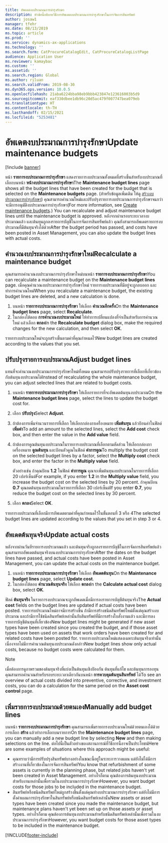```yaml
---
title: อัพเดตงบประมาณการบำรุงรักษา
description: หัวข้อนี้อธิบายวิธีการอัพเดตงบประมาณการบำรุงรักษาในการจัดการสินทรัพย์
author: josaw1
manager: tfehr
ms.date: 08/13/2019
ms.topic: article
ms.prod: ''
ms.service: dynamics-ax-applications
ms.technology: ''
ms.search.form: CatProcureCatalogEdit, CatProcureCatalogListPage
audience: Application User
ms.reviewer: kamaybac
ms.custom: ''
ms.assetid: ''
ms.search.region: Global
ms.author: riluan
ms.search.validFrom: 2019-08-30
ms.dyn365.ops.version: 10.0.5
ms.openlocfilehash: 21aba6224bba98eb9bbb423847e123616003b5d9
ms.sourcegitcommit: eaf330dbee1db96c20d5ac479f007747bea079eb
ms.translationtype: HT
ms.contentlocale: th-TH
ms.lasthandoff: 02/15/2021
ms.locfileid: "5253481"
---
```

# <a name="update-maintenance-budgets"></a><span data-ttu-id="b3c72-103">อัพเดตงบประมาณการบำรุงรักษา</span><span class="sxs-lookup"><span data-stu-id="b3c72-103">Update maintenance budgets</span></span>

[!include [banner](../../includes/banner.md)]

 

<span data-ttu-id="b3c72-104">หน้า **รายการงบประมาณการบำรุงรักษา** แสดงรายการงบประมาณทั้งหมดที่สร้างขึ้นสำหรับงบประมาณที่เลือกบนหน้า **หน้างบประมาณการบำรุงรักษา**</span><span class="sxs-lookup"><span data-stu-id="b3c72-104">The **Maintenance budget lines** page shows all the budget lines that have been created for the budget that is selected on the **Maintenance budgets** page.</span></span> <span data-ttu-id="b3c72-105">(สำหรับข้อมูลเพิ่มเติม ให้ดู [สร้างงบประมาณการบำรุงรักษา](create-maintenance-budget.md)) คุณสามารถคำนวณใหม่และปรับปรุงรายการงบประมาณการบำรุงรักษาจนกว่าจะมีการอนุมัติงบประมาณการบำรุงรักษา</span><span class="sxs-lookup"><span data-stu-id="b3c72-105">(For more information, see [Create maintenance budgets](create-maintenance-budget.md).) You can recalculate and adjust maintenance budget lines until the maintenance budget is approved.</span></span> <span data-ttu-id="b3c72-106">หลังจากผ่านรอบระยะเวลางบประมาณแล้ว และต้นทุนถูกลงรายการบัญชีในการจัดการสินทรัพย์แล้ว คุณยังสามารถอัพเดตรายการงบประมาณที่มีต้นทุนจริงได้ด้วย</span><span class="sxs-lookup"><span data-stu-id="b3c72-106">After the budget period has passed, and costs have been posted in Asset Management, you can also update the budget lines with actual costs.</span></span>

## <a name="recalculate-a-maintenance-budget"></a><span data-ttu-id="b3c72-107">คำนวณงบประมาณการบำรุงรักษาใหม่</span><span class="sxs-lookup"><span data-stu-id="b3c72-107">Recalculate a maintenance budget</span></span>

<span data-ttu-id="b3c72-108">คุณสามารถคำนวณงบประมาณการบำรุงรักษาใหม่บนหน้า **รายการงบประมาณการบำรุงรักษา**</span><span class="sxs-lookup"><span data-stu-id="b3c72-108">You can recalculate a maintenance budget on the **Maintenance budget lines** page.</span></span> <span data-ttu-id="b3c72-109">เมื่อคุณคำนวณงบประมาณการบำรุงรักษาใหม่ รายการงบประมาณที่มีอยู่จะถูกลบออก และทำการคำนวณใหม่</span><span class="sxs-lookup"><span data-stu-id="b3c72-109">When you recalculate a maintenance budget, the existing budget lines are deleted, and a new calculation is done.</span></span>

1. <span data-ttu-id="b3c72-110">บนหน้า **รายการงบประมาณการบำรุงรักษา** ให้เลือก **คำนวณอีกครั้ง**</span><span class="sxs-lookup"><span data-stu-id="b3c72-110">On the **Maintenance budget lines** page, select **Recalculate**.</span></span>
2. <span data-ttu-id="b3c72-111">ในกล่องโต้ตอบ **การคำนวณงบประมาณใหม่** ให้ทำการเปลี่ยนแปลงที่จำเป็นสำหรับการคำนวณใหม่ แล้วเลือก **ตกลง**</span><span class="sxs-lookup"><span data-stu-id="b3c72-111">In the **Recalculate budget** dialog box, make the required changes for the new calculation, and then select **OK**.</span></span>

<span data-ttu-id="b3c72-112">รายการงบประมาณใหม่จะถูกสร้างขึ้นตามค่าที่คุณกำหนดไว้</span><span class="sxs-lookup"><span data-stu-id="b3c72-112">New budget lines are created according to the values that you set.</span></span>

## <a name="adjust-budget-lines"></a><span data-ttu-id="b3c72-113">ปรับปรุงรายการงบประมาณ</span><span class="sxs-lookup"><span data-stu-id="b3c72-113">Adjust budget lines</span></span>

<span data-ttu-id="b3c72-114">แทนที่จะคำนวณงบประมาณการบำรุงรักษาใหม่ทั้งหมด คุณสามารถปรับปรุงรายการที่เลือกที่เกี่ยวข้องกับต้นทุนงบประมาณได้</span><span class="sxs-lookup"><span data-stu-id="b3c72-114">Instead of recalculating the whole maintenance budget, you can adjust selected lines that are related to budget costs.</span></span>

1. <span data-ttu-id="b3c72-115">บนหน้า **รายการงบประมาณการบำรุงรักษา** ให้เลือกรายการที่จะอัพเดตต้นทุนงบประมาณ</span><span class="sxs-lookup"><span data-stu-id="b3c72-115">On the **Maintenance budget lines** page, select the lines to update the budget cost for.</span></span>
2. <span data-ttu-id="b3c72-116">เลือก **ปรับปรุง**</span><span class="sxs-lookup"><span data-stu-id="b3c72-116">Select **Adjust**.</span></span>
3. <span data-ttu-id="b3c72-117">ถ้าต้องการเพิ่มจำนวนรายการที่เลือก ให้เลือกกล่องกาเครื่องหมาย **เพิ่มต้นทุน** แล้วป้อนค่าในฟิลด์ **เพิ่มค่า**</span><span class="sxs-lookup"><span data-stu-id="b3c72-117">To add an amount to the selected lines, select the **Add cost** check box, and then enter the value in the **Add value** field.</span></span>
4. <span data-ttu-id="b3c72-118">ถ้าต้องการคูณต้นทุนงบประมาณในรายการงบประมาณที่เลือกตามสัดส่วน ให้เลือกกล่องกาเครื่องหมาย **คูณต้นทุน** และป้อนตัวคูณในฟิลด์ **ค่าการคูณ**</span><span class="sxs-lookup"><span data-stu-id="b3c72-118">To multiply the budget cost on the selected budget lines by a factor, select the **Multiply cost** check box, and enter the factor in the **Multiply value** field.</span></span>

    <span data-ttu-id="b3c72-119">ตัวอย่างเช่น ถ้าคุณป้อน **1.2** ในฟิลด์ **ค่าการคูณ** คุณจะเพิ่มต้นทุนงบประมาณในรายการที่เลือก 20 เปอร์เซ็นต์</span><span class="sxs-lookup"><span data-stu-id="b3c72-119">For example, if you enter **1.2** in the **Multiply value** field, you increase the budget cost on the selected lines by 20 percent.</span></span> <span data-ttu-id="b3c72-120">ถ้าคุณป้อน **0.7** คุณลดต้นทุนงบประมาณในรายการที่เลือก 30 เปอร์เซ็นต์</span><span class="sxs-lookup"><span data-stu-id="b3c72-120">If you enter **0.7**, you reduce the budget cost on the selected lines by 30 percent.</span></span>

5. <span data-ttu-id="b3c72-121">เลือก **ตกลง**</span><span class="sxs-lookup"><span data-stu-id="b3c72-121">Select **OK**.</span></span>

<span data-ttu-id="b3c72-122">รายการงบประมาณที่เลือกมีการอัพเดตตามค่าที่คุณกำหนดไว้ในขั้นตอนที่ 3 หรือ 4</span><span class="sxs-lookup"><span data-stu-id="b3c72-122">The selected budget lines are updated according to the values that you set in step 3 or 4.</span></span>

## <a name="update-actual-costs"></a><span data-ttu-id="b3c72-123">อัพเดตต้นทุนจริง</span><span class="sxs-lookup"><span data-stu-id="b3c72-123">Update actual costs</span></span>

<span data-ttu-id="b3c72-124">หลังจากผ่านวันทีรายการงบประมาณแล้ว และต้นทุนจริงถูกลงรายการบัญชีในการจัดการสินทรัพย์แล้ว คุณสามารถอัพเดตต้นทุนจริงบนงบประมาณการบำรุงรักษา</span><span class="sxs-lookup"><span data-stu-id="b3c72-124">After the dates on the budget lines have passed, and actual costs have been posted in Asset Management, you can update the actual costs on the maintenance budget.</span></span>

1. <span data-ttu-id="b3c72-125">บนหน้า **รายการงบประมาณการบำรุงรักษา** ให้เลือก **อัพเดตต้นทุน**</span><span class="sxs-lookup"><span data-stu-id="b3c72-125">On the **Maintenance budget lines** page, select **Update cost**.</span></span>
2. <span data-ttu-id="b3c72-126">ในกล่องโต้ตอบ **คำนวณต้นทุนจริง** ให้เลือก **ตกลง**</span><span class="sxs-lookup"><span data-stu-id="b3c72-126">In the **Calculate actual cost** dialog box, select **OK**.</span></span>

<span data-ttu-id="b3c72-127">ฟิลด์ **ต้นทุนจริง** ในรายการงบประมาณจะถูกอัพเดตเมื่อมีการลงรายการบัญชีต้นทุนจริง</span><span class="sxs-lookup"><span data-stu-id="b3c72-127">The **Actual cost** fields on the budget lines are updated if actual costs have been posted.</span></span> <span data-ttu-id="b3c72-128">รายการบประมาณใหม่อาจมีการสร้างขึ้น ถ้ามีการสร้างชนิดสินทรัพย์ใหม่ตั้งแต่คุณสร้างงบประมาณ และถ้ามีการใช้ชนิดสินทรัพย์เหล่านั้นกับสินทรัพย์ที่มีการสร้างใบสั่งงานแล้ว และมีการลงรายการบัญชีต้นทุนที่เกี่ยวข้อง</span><span class="sxs-lookup"><span data-stu-id="b3c72-128">New budget lines might be generated if new asset types have been created since you created the budget, and if those asset types have been used on assets that work orders have been created for and related costs have been posted for.</span></span> <span data-ttu-id="b3c72-129">รายการงบประมาณใหม่แสดงเฉพาะต้นทุนจริงเท่านั้น เนื่องจากไม่มีการคำนวณต้นทุนงบประมาณดังกล่าว</span><span class="sxs-lookup"><span data-stu-id="b3c72-129">New budget lines show only actual costs, because no budget costs were calculated for them.</span></span>

> [!NOTE]
> <span data-ttu-id="b3c72-130">เมื่อต้องการดูภาพรวมของต้นทุนจริงที่แบ่งเป็นต้นทุนเชิงป้องกัน ต้นทุนที่แก้ไข และต้นทุนการลงทุน คุณสามารถคำนวณสำหรับรอบระยะเวลาเดียวกันบนหน้า **การควบคุมต้นทุนสินทรัพย์** ได้</span><span class="sxs-lookup"><span data-stu-id="b3c72-130">To see an overview of actual costs divided into preventive, corrective, and investment costs, you can do a calculation for the same period on the **Asset cost control** page.</span></span> 

## <a name="manually-add-budget-lines"></a><span data-ttu-id="b3c72-131">เพิ่มรายการงบประมาณด้วยตนเอง</span><span class="sxs-lookup"><span data-stu-id="b3c72-131">Manually add budget lines</span></span>

<span data-ttu-id="b3c72-132">บนหน้า **รายการงบประมาณการบำรุงรักษา** คุณสามารถเพิ่มรายการงบประมาณใหม่ด้วยตนเองได้ด้วยการเลือก **สร้าง** แล้วทำการเลือกบนรายการ</span><span class="sxs-lookup"><span data-stu-id="b3c72-132">On the **Maintenance budget lines** page, you can manually add a new budget line by selecting **New** and then making selections on the line.</span></span> <span data-ttu-id="b3c72-133">ต่อไปนี้เป็นตัวอย่างของสถานการณ์ที่วิธีการนี้อาจเป็นประโยชน์</span><span class="sxs-lookup"><span data-stu-id="b3c72-133">Here are some examples of situations where this approach might be useful:</span></span>

- <span data-ttu-id="b3c72-134">คุณทราบว่ามีการปรับปรุงสินทรัพย์บางอย่างในขณะนี้อยู่ในระยะการวางแผน แต่ยังไม่ได้มีการสร้างงานที่เกี่ยวข้องในการจัดการสินทรัพย์</span><span class="sxs-lookup"><span data-stu-id="b3c72-134">You know that refurbishment of some assets is currently in the planning phase, but related jobs haven't yet been created in Asset Management.</span></span> <span data-ttu-id="b3c72-135">อย่างไรก็ตาม คุณต้องการต้นทุนงบประมาณสำหรับงานเหล่านั้นเพื่อรวมในงบประมาณการบำรุงรักษา</span><span class="sxs-lookup"><span data-stu-id="b3c72-135">However, you want budget costs for those jobs to be included in the maintenance budget.</span></span>
- <span data-ttu-id="b3c72-136">สินทรัพย์หรือชนิดสินทรัพย์ใหม่ถูกสร้างขึ้นตั้งแต่คุณทำงบประมาณการบำรุงรักษา แต่ยังไม่มีการตั้งค่าแผนการบำรุงรักษาในสินทรัพย์หรือชนิดสินทรัพย์เหล่านั้น</span><span class="sxs-lookup"><span data-stu-id="b3c72-136">New assets or asset types have been created since you made the maintenance budget, but maintenance plans haven't yet been set up on those assets or asset types.</span></span> <span data-ttu-id="b3c72-137">อย่างไรก็ตาม คุณต้องการต้นทุนงบประมาณสำหรับชนิดสินทรัพย์เหล่านั้นเพื่อรวมในงบประมาณการบำรุงรักษา</span><span class="sxs-lookup"><span data-stu-id="b3c72-137">However, you want budget costs for those asset types to be included in the maintenance budget.</span></span>


[!INCLUDE[footer-include](../../../includes/footer-banner.md)]